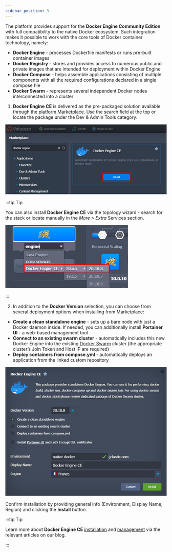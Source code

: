 ```yaml
---
sidebar_position: 3
---
```


The platform provides support for the **Docker Engine Community Edition** with full compatibility to the native Docker ecosystem. Such integration makes it possible to work with the core tools of Docker container technology, namely:

- **Docker Engine** - processes Dockerfile manifests or runs pre-built container images
- **Docker Registry** - stores and provides access to numerous public and private images that are intended for deployment within Docker Engine
- **Docker Compose** - helps assemble applications consisting of multiple components with all the required configurations declared in a single compose file
- **Docker Swarm** - represents several independent Docker nodes interconnected into a cluster

1. **Docker Engine CE** is delivered as the pre-packaged solution available through the [platform Marketplace](1). Use the search field at the top or locate the package under the Dev & Admin Tools category:

<div style={{
    display:'flex',
    justifyContent: 'center',
    margin: '0 0 1rem 0'
}}>

![Locale Dropdown](./img/DockerEngineDeployment/01-docker-engine-marketplace.png)
</div>

:::tip Tip

You can also install **Docker Engine CE** via the topology wizard - search for the stack or locate manually in the *More > Extra* Services section.

![Locale Dropdown](./img/DockerEngineDeployment/02-docker-engine-in-wizard.png)

:::

2. In addition to the **Docker Version** selection, you can choose from several deployment options when installing from Marketplace:

- **Create a clean standalone engine** - sets up a bare node with just a Docker daemon inside. If needed, you can additionally install **Portainer UI** - a web-based management tool
- **Connect to an existing swarm cluster** - automatically includes this new Docker Engine into the existing [Docker Swarm](1) cluster (the appropriate cluster’s Join Token and Host IP are required)
- **Deploy containers from compose.yml** - automatically deploys an application from the linked custom repository

<div style={{
    display:'flex',
    justifyContent: 'center',
    margin: '0 0 1rem 0'
}}>

![Locale Dropdown](./img/DockerEngineDeployment/03-docker-engine-ce-package.png)

</div>

Confirm installation by providing general info (Environment, Display Name, Region) and clicking the **Install** button.


:::tip Tip

Learn more about **Docker Engine CE** [installation](1) and [management](1) via the relevant articles on our blog.

:::